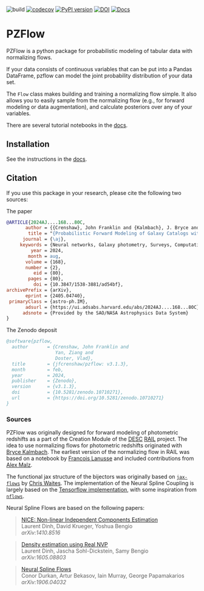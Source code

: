 ![build](https://github.com/jfcrenshaw/pzflow/workflows/build/badge.svg)
[![codecov](https://codecov.io/gh/jfcrenshaw/pzflow/branch/main/graph/badge.svg?token=qR5cey0swQ)](https://codecov.io/gh/jfcrenshaw/pzflow)
[![PyPI version](https://badge.fury.io/py/pzflow.svg)](https://badge.fury.io/py/pzflow)
[![DOI](https://zenodo.org/badge/327498448.svg)](https://zenodo.org/badge/latestdoi/327498448)
[![Docs](https://img.shields.io/badge/Docs-https%3A%2F%2Fjfcrenshaw.github.io%2Fpzflow%2F-red)](https://jfcrenshaw.github.io/pzflow/)

# PZFlow

PZFlow is a python package for probabilistic modeling of tabular data with normalizing flows.

If your data consists of continuous variables that can be put into a Pandas DataFrame, pzflow can model the joint probability distribution of your data set.

The `Flow` class makes building and training a normalizing flow simple.
It also allows you to easily sample from the normalizing flow (e.g., for forward modeling or data augmentation), and calculate posteriors over any of your variables.

There are several tutorial notebooks in the [docs](https://jfcrenshaw.github.io/pzflow/tutorials/).

## Installation

See the instructions in the [docs](https://jfcrenshaw.github.io/pzflow/install/).

## Citation

If you use this package in your research, please cite the following two sources:

The paper
```bibtex
@ARTICLE{2024AJ....168...80C,
       author = {{Crenshaw}, John Franklin and {Kalmbach}, J. Bryce and {Gagliano}, Alexander and {Yan}, Ziang and {Connolly}, Andrew J. and {Malz}, Alex I. and {Schmidt}, Samuel J. and {The LSST Dark Energy Science Collaboration}},
        title = "{Probabilistic Forward Modeling of Galaxy Catalogs with Normalizing Flows}",
      journal = {\aj},
     keywords = {Neural networks, Galaxy photometry, Surveys, Computational methods, 1933, 611, 1671, 1965, Astrophysics - Instrumentation and Methods for Astrophysics, Astrophysics - Cosmology and Nongalactic Astrophysics},
         year = 2024,
        month = aug,
       volume = {168},
       number = {2},
          eid = {80},
        pages = {80},
          doi = {10.3847/1538-3881/ad54bf},
archivePrefix = {arXiv},
       eprint = {2405.04740},
 primaryClass = {astro-ph.IM},
       adsurl = {https://ui.adsabs.harvard.edu/abs/2024AJ....168...80C},
      adsnote = {Provided by the SAO/NASA Astrophysics Data System}
}
```

The Zenodo deposit
```bibtex
@software{pzflow,
  author       = {Crenshaw, John Franklin and
                  Yan, Ziang and
                  Doster, Vlad},
  title        = {jfcrenshaw/pzflow: v3.1.3},
  month        = feb,
  year         = 2024,
  publisher    = {Zenodo},
  version      = {v3.1.3},
  doi          = {10.5281/zenodo.10710271},
  url          = {https://doi.org/10.5281/zenodo.10710271}
}
```

### Sources

PZFlow was originally designed for forward modeling of photometric redshifts as a part of the Creation Module of the [DESC](https://lsstdesc.org/) [RAIL](https://github.com/LSSTDESC/RAIL) project.
The idea to use normalizing flows for photometric redshifts originated with [Bryce Kalmbach](https://github.com/jbkalmbach).
The earliest version of the normalizing flow in RAIL was based on a notebook by [Francois Lanusse](https://github.com/eiffl) and included contributions from [Alex Malz](https://github.com/aimalz).

The functional jax structure of the bijectors was originally based on [`jax-flows`](https://github.com/ChrisWaites/jax-flows) by [Chris Waites](https://github.com/ChrisWaites). The implementation of the Neural Spline Coupling is largely based on the [Tensorflow implementation](https://github.com/tensorflow/probability/blob/master/tensorflow_probability/python/bijectors/rational_quadratic_spline.py), with some inspiration from [`nflows`](https://github.com/bayesiains/nflows/).

Neural Spline Flows are based on the following papers:

  > [NICE: Non-linear Independent Components Estimation](https://arxiv.org/abs/1410.8516)\
  > Laurent Dinh, David Krueger, Yoshua Bengio\
  > _arXiv:1410.8516_

  > [Density estimation using Real NVP](https://arxiv.org/abs/1605.08803)\
  > Laurent Dinh, Jascha Sohl-Dickstein, Samy Bengio\
  > _arXiv:1605.08803_

  > [Neural Spline Flows](https://arxiv.org/abs/1906.04032)\
  > Conor Durkan, Artur Bekasov, Iain Murray, George Papamakarios\
  > _arXiv:1906.04032_
